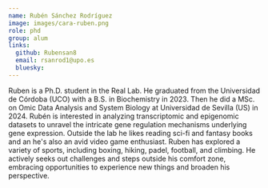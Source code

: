 ```yaml
---
name: Rubén Sánchez Rodríguez
image: images/cara-ruben.png
role: phd
group: alum
links:
  github: Rubensan8
  email: rsanrod1@upo.es
  bluesky:
---
```


Ruben is a Ph.D. student in the Real Lab. He graduated from the Universidad de Córdoba (UCO) with a B.S. in Biochemistry in 2023. Then he did a MSc. on Omic Data Analysis and System Biology at Universidad de Sevilla (US) in 2024. Rubén is interested in analyzing transcriptomic and epigenomic datasets to unravel the intricate gene regulation mechanisms underlying gene expression. Outside the lab he likes reading sci-fi and fantasy books and an he's also an avid video game enthusiast. Ruben has explored a variety of sports, including boxing, hiking, padel, football, and climbing. He actively seeks out challenges and steps outside his comfort zone, embracing opportunities to experience new things and broaden his perspective.


